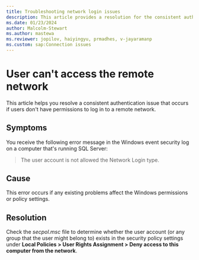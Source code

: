 ```yaml
---
title: Troubleshooting network login issues 
description: This article provides a resolution for the consistent authentication issue that affects network login.
ms.date: 01/23/2024
author: Malcolm-Stewart
ms.author: mastewa
ms.reviewer: jopilov, haiyingyu, prmadhes, v-jayaramanp
ms.custom: sap:Connection issues
---
```


# User can't access the remote network

This article helps you resolve a consistent authentication issue that occurs if users don't have permissions to log in to a remote network.

## Symptoms

You receive the following error message in the Windows event security log on a computer that's running SQL Server:

> The user account is not allowed the Network Login type.

## Cause

This error occurs if any existing problems affect the Windows permissions or policy settings.

## Resolution

Check the *secpol.msc* file to determine whether the user account (or any group that the user might belong to) exists in the security policy settings under **Local Policies > User Rights Assignment > Deny access to this computer from the network**.
